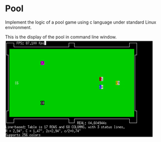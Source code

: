 # Pool
Implement the logic of a pool game using c language under standard Linux environment.

This is the display of the pool in command line window.
<img src="Pool.PNG">
